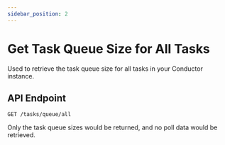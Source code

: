 ```yaml
---
sidebar_position: 2
---
```


# Get Task Queue Size for All Tasks

Used to retrieve the task queue size for all tasks in your Conductor instance. 

## API Endpoint

```
GET /tasks/queue/all
```

Only the task queue sizes would be returned, and no poll data would be retrieved.
